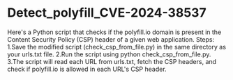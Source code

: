 # Detect_polyfill_CVE-2024-38537
Here's a Python script that checks if the polyfill.io domain is present in the Content Security Policy (CSP) header of a given web application.
  Steps:
  1.Save the modified script (check_csp_from_file.py) in the same directory as your urls.txt file.
  2.Run the script using python check_csp_from_file.py.
  3.The script will read each URL from urls.txt, fetch the CSP headers, and check if polyfill.io is allowed in each URL's CSP header.
